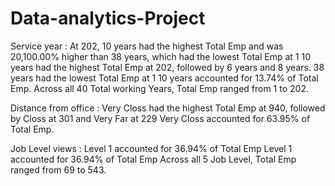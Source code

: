 # Data-analytics-Project

Service year :
﻿At 202, 10 years had the highest Total Emp and was 20,100.00% higher than 38 years, which had the lowest Total Emp at 1
﻿10 years had the highest Total Emp at 202, followed by 6 years and 8 years. 38 years had the lowest Total Emp at 1
10 years accounted for 13.74% of Total Emp.
Across all 40 Total working Years, Total Emp ranged from 1 to 202.

Distance from office :
Very Closs had the highest Total Emp at 940, followed by Closs at 301 and Very Far at 229
Very Closs accounted for 63.95% of Total Emp.

Job Level views :
﻿Level 1 accounted for 36.94% of Total Emp﻿
﻿Level 1 accounted for 36.94% of Total Emp
﻿Across all 5 Job Level, Total Emp ranged from 69 to 543.
